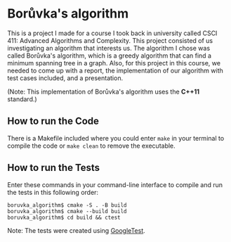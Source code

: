 # Borůvka's algorithm
This is a project I made for a course I took back in university called CSCI 411: Advanced Algorithms and Complexity. This project consisted of us investigating an algorithm that interests us. The algorithm I chose was called Borůvka's algorithm, which is a greedy algorithm that can find a minimum spanning tree in a graph. Also, for this project in this course, we needed to come up with a report, the implementation of our algorithm with test cases included, and a presentation.

(Note: This implementation of Borůvka's algorithm uses the **C++11** standard.)

## How to run the Code
There is a Makefile included where you could enter `make` in your terminal to compile the code or `make clean` to remove the executable.

## How to run the Tests
Enter these commands in your command-line interface to compile and run the tests in this following order:
```
boruvka_algorithm$ cmake -S . -B build
boruvka_algorithm$ cmake --build build
boruvka_algorithm$ cd build && ctest
```
Note: The tests were created using [GoogleTest](https://en.wikipedia.org/wiki/The_Milagro_Beanfield_War_%28novel%29).

